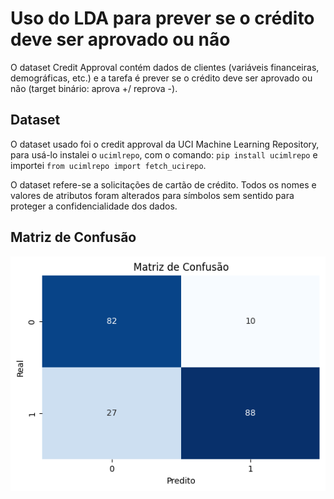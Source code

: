 # Uso do LDA para prever se o crédito deve ser aprovado ou não

O dataset Credit Approval contém dados de clientes (variáveis financeiras, demográficas, etc.) e a tarefa é prever se o crédito deve ser aprovado ou não (target binário: aprova +/ reprova -).

## Dataset

O dataset usado foi o credit approval da UCI Machine Learning Repository, para usá-lo instalei o ``ucimlrepo``, com o comando: ``pip install ucimlrepo`` e importei ``from ucimlrepo import fetch_ucirepo``.

O dataset refere-se a solicitações de cartão de crédito.  Todos os nomes e valores de atributos foram alterados para símbolos sem sentido para proteger a confidencialidade dos dados.


## Matriz de Confusão

![alt text](image.png)